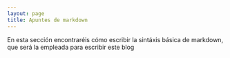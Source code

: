 ```yaml
---
layout: page
title: Apuntes de markdown
---
```


En esta sección encontraréis cómo escribir la sintáxis básica de markdown, que será la empleada para escribir este blog
